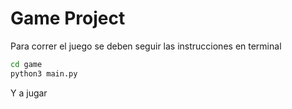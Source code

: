# Game Project

Para correr el juego se deben seguir las instrucciones
en terminal

```sh
cd game
python3 main.py
```

Y a jugar